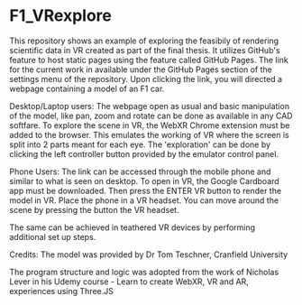 # F1_VRexplore
This repository shows an example of exploring the feasibily of rendering scientific data in VR created as part of the final thesis.
It utilizes GitHub's feature to host static pages using the feature called GitHub Pages. The link for the current work in available under the GitHub Pages section of the settings menu of the repository. Upon clicking the link, you will directed a webpage containing a model of an F1 car. 

Desktop/Laptop users: The webpage open as usual and basic manipulation of the model, like pan, zoom and rotate can be done as available in any CAD softfare. To explore the scene in VR, the WebXR Chrome extension must be added to the browser. This emulates the working of VR where the screen is split into 2 parts meant for each eye. The 'exploration' can be done by clicking the left controller button provided by the emulator control panel.

Phone Users: The link can be accessed through the mobile phone and similar to what is seen on desktop. To open in VR, the Google Cardboard app must be downloaded. Then press the ENTER VR button to render the model in VR. Place the phone in a VR headset. You can move around the scene by pressing the button the VR headset.

The same can be achieved in teathered VR devices by performing additional set up steps.

Credits:
The model was provided by Dr Tom Teschner, Cranfield University

The program structure and logic was adopted from the work of Nicholas Lever in his Udemy course - Learn to create WebXR, VR and AR, experiences using Three.JS

